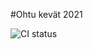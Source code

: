 #Ohtu kevät 2021

![CI status](https://github.com/karvakasa/ohtu-2021-viikko1/workflows/CI/badge.svg)
